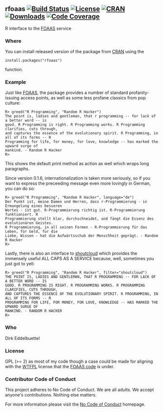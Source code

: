 ## rfoaas [![Build Status](https://travis-ci.org/eddelbuettel/rfoaas.svg)](https://travis-ci.org/eddelbuettel/rfoaas) [![License](http://img.shields.io/badge/license-GPL%20%28%3E=%202%29-brightgreen.svg?style=flat)](http://www.gnu.org/licenses/gpl-2.0.html) [![CRAN](http://www.r-pkg.org/badges/version/rfoaas)](https://cran.r-project.org/package=rfoaas) [![Downloads](http://cranlogs.r-pkg.org/badges/rfoaas?color=brightgreen)](http://www.r-pkg.org/pkg/rfoaas) [![Code Coverage](https://codecov.io/gh/eddelbuettel/rfoaas/graph/badge.svg)](https://codecov.io/gh/eddelbuettel/rfoaas)

R interface to the [FOAAS](http://foaas.com) service 

### Where

You can install released version of the package from
[CRAN](https://cran.r-project.org/) using the
```{.r}
install.packages("rfoaas")
```
function.

### Example

Just like [FOAAS](https://www.foaas.com), the package provides a number of
standard profanity-issuing access points, as well as some less profane
classics from pop culture:

```{.r}
R> greed("R Programming", "Random R Hacker")
The point is, ladies and gentleman, that r programming -- for lack of a better word -- is 
good. R Programming is right. R Programming works. R Programming clarifies, cuts through, 
and captures the essence of the evolutionary spirit. R Programming, in all of its forms -- R 
Programming for life, for money, for love, knowledge -- has marked the upward surge of 
mankind. - Random R Hacker 
R> 
```

This shows the default print method as action as well which wraps long paragraphs.

Since version 0.1.6, internationalization is taken more seriously, so if you
want to express the preceeding message even more lovingly in German, you can
do so:

```{.r}
R> greed("R Programming", "Random R Hacker", language="de")
Der Punkt ist, meine Damen und Herren, dass r-Programmierung - in Ermangelung eines besseren 
Wortes - ist gut. R-Programmierung richtig ist. R-Programmierung funktioniert. R 
Programmierung stellt klar, durchschneidet, und fängt die Essenz des evolutionären Geistes. 
R Programmierung, in all seinen Formen - R-Programmierung für das Leben, für Geld, für die 
Liebe, Wissen - hat die Aufwärtsschub der Menschheit geprägt. - Random R Hacker 
R> 
```

Lastly, there is also an interface to [shoutcloud](http://shoutcloud.io/)
which provides the immensely useful ALL CAPS AS A SERVICE because, well,
sometimes you just got to yell:

```{.r}
R> greed("R Programming", "Random R Hacker", filter="shoutcloud")
THE POINT IS, LADIES AND GENTLEMAN, THAT R PROGRAMMING -- FOR LACK OF A BETTER WORD -- IS 
GOOD. R PROGRAMMING IS RIGHT. R PROGRAMMING WORKS. R PROGRAMMING CLARIFIES, CUTS THROUGH, 
AND CAPTURES THE ESSENCE OF THE EVOLUTIONARY SPIRIT. R PROGRAMMING, IN ALL OF ITS FORMS -- R 
PROGRAMMING FOR LIFE, FOR MONEY, FOR LOVE, KNOWLEDGE -- HAS MARKED THE UPWARD SURGE OF 
MANKIND. - RANDOM R HACKER 
R> 
```

### Who

Dirk Eddelbuettel

### License

GPL (>= 2) as most of my code though a case could be made for aligning with
the [WTFPL](http://www.wtfpl.net/) license that the
[FOAAS code](https://github.com/tomdionysus/foaas/) is under. 

### Contributor Code of Conduct

This project adheres to No Code of Conduct.  We are all adults.  We accept anyone's contributions.
Nothing else matters.

For more information please visit the [No Code of Conduct](https://nocodeofconduct.com) homepage.
